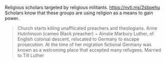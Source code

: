 Religious scholars targeted by religious militants.
https://nyti.ms/2sbpehu
Scholars know that these groups are using religion as a means to gain power.
> Church starts killing unafflicated preachers and theologians.
Anne Hutchinson (cameo Black preacher) ~ Ainslie Marbury Luther, of English colonial descent, relocated to Germany to escape prosecution. At the time of her migration fictional Germany was known as a welcoming place that accepted many refugees. Married to Till Luther
